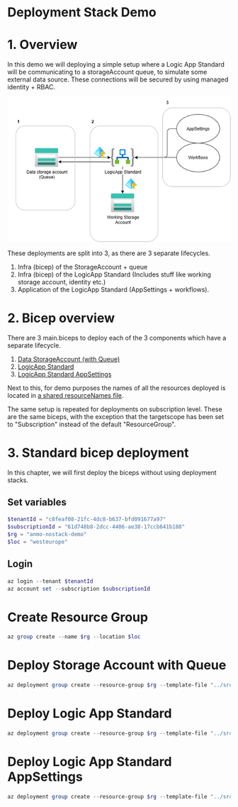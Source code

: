 # Deployment Stack Demo

# 1. Overview
In this demo we will deploying a simple setup where a Logic App Standard will be communicating to a storageAccount queue, to simulate some external data source. These connections will be secured by using managed identity + RBAC.

![Overview](overview.png)

These deployments are split into 3, as there are 3 separate lifecycles.
1. Infra (bicep) of the StorageAccount + queue
2. Infra (bicep) of the LogicApp Standard (Includes stuff like working storage account, identity etc.)
3. Application of the LogicApp Standard (AppSettings + workflows).


# 2. Bicep overview
There are 3 main.biceps to deploy each of the 3 components which have a separate lifecycle.
1. [Data StorageAccount (with Queue)](../src/bicep/resourceGroup/infra-storage.main.bicep)
2. [LogicApp Standard](../src/bicep/resourceGroup/infra-logicapp.main.bicep)
3. [LogicApp Standard AppSettings](../src/bicep/resourceGroup/application.bicep)

Next to this, for demo purposes the names of all the resources deployed is located in [a shared resourceNames file](../src/bicep/resourceGroup/resourceNames.bicep).


The same setup is repeated for deployments on subscription level.
These are the same biceps, with the exception that the targetscope has been set to "Subscription" instead of the default "ResourceGroup".


# 3. Standard bicep deployment

In this chapter, we will first deploy the biceps without using deployment stacks.

## Set variables
```powershell
$tenantId = "c8feaf08-21fc-4dc8-b637-bfd091677a97"
$subscriptionId = "61d748b8-2dcc-4406-ae38-17ccb641b188"
$rg = "anmo-nostack-demo"
$loc = "westeurope"
```

## Login
```powershell
az login --tenant $tenantId
az account set --subscription $subscriptionId
```

# Create Resource Group
```powershell
az group create --name $rg --location $loc
```

# Deploy Storage Account with Queue
```powershell
az deployment group create --resource-group $rg --template-file "../src/bicep/resourceGroup/infra-storage.main.bicep"
```

# Deploy Logic App Standard
```powershell
az deployment group create --resource-group $rg --template-file "../src/bicep/resourceGroup/infra-logicapp.main.bicep"
```

# Deploy Logic App Standard AppSettings
```powershell
az deployment group create --resource-group $rg --template-file "../src/bicep/resourceGroup/application.bicep"
```
